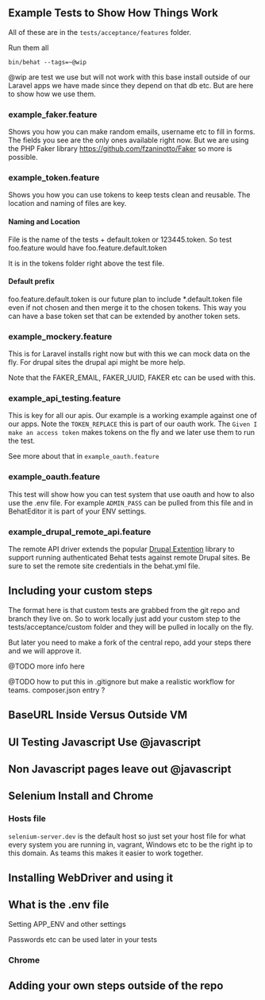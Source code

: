 ## Example Tests to Show How Things Work

All of these are in the `tests/acceptance/features` folder.

Run them all

~~~
bin/behat --tags=~@wip
~~~

@wip are test we use but will not work with this base install outside of our Laravel apps we have made
since they depend on that db etc. But are here to show how we use them.


### example_faker.feature

Shows you how you can make random emails, username etc to fill in forms.
The fields you see are the only ones available right now. But we are using the PHP Faker
library https://github.com/fzaninotto/Faker so more is possible.

### example_token.feature

Shows you how you can use tokens to keep tests clean and reusable. The location and naming of files are key.

#### Naming and Location
File is the name of the tests + default.token or 123445.token. So test foo.feature would have foo.feature.default.token

It is in the tokens folder right above the test file.

#### Default prefix
foo.feature.default.token is our future plan to include *.default.token file even if not chosen and then merge it to the chosen tokens. This way you can have a base token set that can be extended by another token sets.

### example_mockery.feature

This is for Laravel installs right now but with this we can mock data on the fly. For
drupal sites the drupal api might be more help.

Note that the FAKER_EMAIL, FAKER_UUID, FAKER etc can be used with this.

### example_api_testing.feature

This is key for all our apis. Our example is a working example against one of our apps.
Note the `TOKEN_REPLACE` this is part of our oauth work. The `Given I make an access token`
makes tokens on the fly and we later use them to run the test.

See more about that in `example_oauth.feature`

### example_oauth.feature

This test will show how you can test system that use oauth and how to also use the .env file.
For example `ADMIN_PASS` can be pulled from this file and in BehatEditor it is part of your ENV settings.

### example_drupal_remote_api.feature

The remote API driver extends the popular [Drupal Extention](https://github.com/jhedstrom/drupalextension) library to support
running authenticated Behat tests against remote Drupal sites. Be sure to set the remote site credentials in the behat.yml file.

## Including your custom steps

The format here is that custom tests are grabbed from the git repo and branch they live on. So to work
locally just add your custom step to the tests/acceptance/custom folder and they will be pulled in locally on the fly.

But later you need to make a fork of the central repo, add your steps there and we will approve it.

@TODO more info here

@TODO how to put this in .gitignore but make a realistic workflow for teams.
  composer.json entry ?

## BaseURL Inside Versus Outside VM

## UI Testing Javascript Use @javascript

## Non Javascript pages leave out @javascript 

## Selenium Install and Chrome

### Hosts file

`selenium-server.dev` is the default host so just set your host file for what every system
 you are running in, vagrant, Windows etc to be the right ip to this domain.
 As teams this makes it easier to work together.

## Installing WebDriver and using it

## What is the .env file

Setting APP_ENV and other settings

Passwords etc can be used later in your tests


### Chrome

## Adding your own steps outside of the repo
